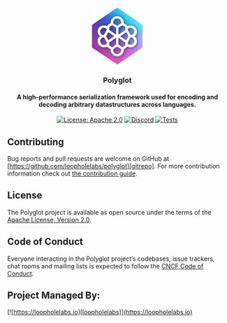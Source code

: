 <br/>
<div align="center">
  <a href="https://github.com/loopholelabs/polyglot">
    <img src="images/logo.png" alt="Logo" height="130">
  </a>
  <h3 align="center">Polyglot</h3>
  <h4 align="center">
    A high-performance serialization framework used for encoding and decoding arbitrary datastructures across languages.
  </h4>

  [![License: Apache 2.0](https://img.shields.io/badge/License-Apache%202.0-brightgreen.svg)](https://www.apache.org/licenses/LICENSE-2.0)
  [![Discord](https://dcbadge.vercel.app/api/server/JYmFhtdPeu?style=flat)](https://loopholelabs.io/discord)
  [![Tests](https://github.com/loopholelabs/polyglot/actions/workflows/tests.yaml/badge.svg)](https://github.com/loopholelabs/polyglot/actions/workflows/tests.yaml)
</div>

## Contributing

Bug reports and pull requests are welcome on GitHub at [https://github.com/loopholelabs/polyglot][gitrepo]. For more
contribution information check
out [the contribution guide](https://github.com/loopholelabs/polyglot/blob/main/CONTRIBUTING.md).

## License

The Polyglot project is available as open source under the terms of
the [Apache License, Version 2.0](http://www.apache.org/licenses/LICENSE-2.0).

## Code of Conduct

Everyone interacting in the Polyglot project’s codebases, issue trackers, chat rooms and mailing lists is expected to follow the [CNCF Code of Conduct](https://github.com/cncf/foundation/blob/main/code-of-conduct.md).

## Project Managed By:

[![https://loopholelabs.io][loopholelabs]](https://loopholelabs.io)

[gitrepo]: https://github.com/loopholelabs/polyglot
[loopholelabs]: https://cdn.loopholelabs.io/loopholelabs/LoopholeLabsLogo.svg
[loophomepage]: https://loopholelabs.io
